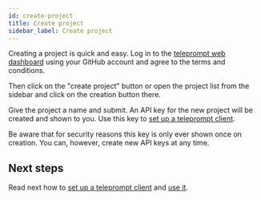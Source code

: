 ```yaml
---
id: create-project
title: Create project
sidebar_label: Create project
---
```


Creating a project is quick and easy. Log in to the [teleprompt web dashboard](https://teleprompt.io/dashboard) using your GitHub account and agree to the terms and conditions.

Then click on the "create project" button or open the project list from the sidebar and click on the creation button there.

Give the project a name and submit. An API key for the new project will be created and shown to you. Use this key to [set up a teleprompt client](./client-setup).

Be aware that for security reasons this key is only ever shown once on creation. You can, however, create new API keys at any time.

## Next steps

Read next how to [set up a teleprompt client](./client-setup) and [use it](./cli-client-usage).
